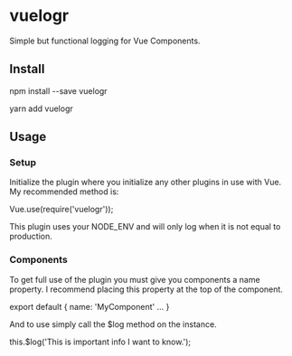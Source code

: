 # vuelogr

Simple but functional logging for Vue Components.

## Install

  npm install --save vuelogr

  yarn add vuelogr

## Usage

### Setup

Initialize the plugin where you initialize any other plugins in use with Vue. My recommended method is:

  Vue.use(require('vuelogr'));

This plugin uses your NODE_ENV and will only log when it is not equal to production.

### Components

To get full use of the plugin you must give you components a name property. I recommend placing this property at the top of the component.

  export default {
    name: 'MyComponent'
    ...
  }

And to use simply call the $log method on the instance.

  this.$log('This is important info I want to know.');
